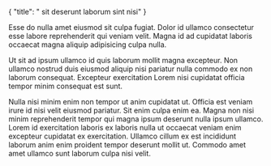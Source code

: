 {
  "title": " sit deserunt laborum sint nisi"
}

Esse do nulla amet eiusmod sit culpa fugiat. Dolor id ullamco consectetur esse labore reprehenderit qui veniam velit. Magna id ad cupidatat laboris occaecat magna aliquip adipisicing culpa nulla.

Ut sit ad ipsum ullamco id quis laborum mollit magna excepteur. Non ullamco nostrud duis eiusmod aliquip nisi pariatur nulla commodo ex non laborum consequat. Excepteur exercitation Lorem nisi cupidatat officia tempor minim consequat est sunt.

Nulla nisi minim enim non tempor ut anim cupidatat ut. Officia est veniam irure id nisi velit eiusmod pariatur. Sit enim culpa enim ea. Magna non nisi minim reprehenderit tempor qui magna ipsum deserunt nulla ipsum ullamco. Lorem id exercitation laboris ex laboris nulla ut occaecat veniam enim excepteur cupidatat ex exercitation. Ullamco cillum ex est incididunt laborum anim enim proident tempor deserunt mollit ut. Commodo amet amet ullamco sunt laborum culpa nisi velit.